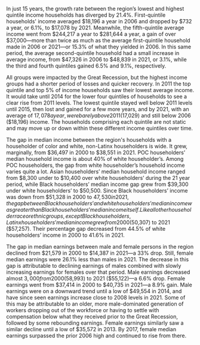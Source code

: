 In just 15 years, the growth rate between the region’s lowest and highest quintile income households has diverged by 21.4%. First-quintile households' income averaged $18,196 a year in 2006 and dropped by $732 a year, or 6.1%, to $17,078 by 2021. Meanwhile, the fifth-quintile average income went from $244,217 a year to $281,644 a year, a gain of over $37,000—more than twice as much as the average first-quintile household made in 2006 or 2021—or 15.3% of what they yielded in 2006. In this same period, the average second-quintile household had a small increase in average income, from $47,326 in 2006 to $48,839 in 2021, or 3.1%, while the third and fourth quintiles gained 6.5% and 9.1%, respectively.

All groups were impacted by the Great Recession, but the highest income groups had a shorter period of losses and quicker recovery. In 2011 the top quintile and top 5% of income households saw their lowest average income. It would take until 2014 for the lower four quintiles of households to see a clear rise from 2011 levels. The lowest quintile stayed well below 2011 levels until 2015, then lost and gained for a few more years, and by 2021, with an average of $17,078 a year, were barely above 2011 ($17,029) and still below 2006 ($18,196) income. The households comprising each quintile are not static and may move up or down within these different income quintiles over time.  

The gap in median income between the region's households with a householder of color and white, non-Latinx householders is wide. It grew, marginally, from $36,497 in 2000 to $38,551 in 2021. POC householders’ median household income is about 40% of white householder’s. Among POC householders, the gap from white householder’s household income varies quite a lot. Asian householders’ median household income ranged from $8,300 under to $10,400 over white householders’ during the 21 year period, while Black householders’ median income gap grew from $39,300 under white householders’ to $50,500. Since Black householders’ income was down from $51,328 in 2000 to $47,530 in 2021, the gap between Black householders’ and white householders’ median income was greater than Black householders’ median income itself. Like all other householder race or ethnic groups, except Black householders, Latinx householders’ median income grew from 2000 ($50,307) to 2021 ($57,257). Their percentage gap decreased from 44.5% of white householders’ income in 2000 to 41.6% in 2021.

The gap in median earnings between male and female persons in the region declined from $21,579 in 2000 to $14,387 in 2021—a 33% drop. Still, female median earnings were 26.1% less than males in 2021. The decrease in this gap is attributable to declining earnings of males combined with slowly increasing earnings for females over that period. Male earnings decreased almost $3,000 from 2000 ($58,993) to 2021 ($55,122)—a 6.6% drop. Female earnings went from $37,414 in 2000 to $40,735 in 2021—a 8.9% gain. Male earnings were on a downward trend until a low of $49,554 in 2014, and have since seen earnings increase close to 2008 levels in 2021. Some of this may be attributable to an older, more male-dominated generation of workers dropping out of the workforce or having to settle with compensation below what they received prior to the Great Recession, followed by some rebounding earnings. Female earnings similarly saw a similar decline until a low of $35,572 in 2013. By 2017, female median earnings surpassed the prior 2006 high and continued to rise from there. 